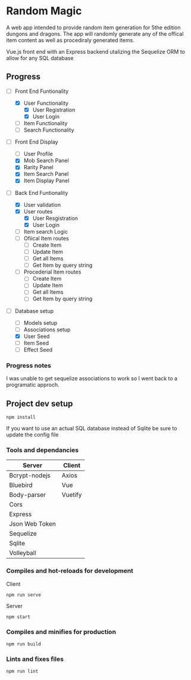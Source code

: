 # Random Magic

A web app intended to provide random item generation for 5the edition dungons and dragons. The app will randomly generate any of the offical item content as well as procediraly generated items.

Vue.js front end with an Express backend utalizing the Sequelize ORM to allow for any SQL database

## Progress

- [ ] Front End Funtionality

  - [x] User Functionality
    - [x] User Registration
    - [x] User Login
  - [ ] Item Functionality
  - [ ] Search Functionality

- [ ] Front End Display

  - [ ] User Profile
  - [x] Mob Search Panel
  - [x] Rarity Panel
  - [x] Item Search Panel
  - [x] Item Display Panel

- [ ] Back End Funtionality

  - [x] User validation
  - [x] User routes
    - [x] User Resgistration
    - [x] User Login
  - [ ] Item search Logic
  - [ ] Ofiical Item routes
    - [ ] Create Item
    - [ ] Update Item
    - [ ] Get all Items
    - [ ] Get Item by query string
  - [ ] Procederial Item routes
    - [ ] Create Item
    - [ ] Update Item
    - [ ] Get all Items
    - [ ] Get Item by query string

- [ ] Database setup

  - [ ] Models setup
  - [ ] Associations setup
  - [x] User Seed
  - [ ] Item Seed
  - [ ] Effect Seed

### Progress notes

I was unable to get sequelize associations to work so I went back to a programatic approch.

## Project dev setup

```
npm install
```

If you want to use an actual SQL database instead of Sqlite be sure to update the config file

### Tools and dependancies

| Server         | Client  |
| -------------- | ------- |
| Bcrypt-nodejs  | Axios   |
| Bluebird       | Vue     |
| Body-parser    | Vuetify |
| Cors           |
| Express        |
| Json Web Token |
| Sequelize      |
| Sqlite         |
| Volleyball     |

### Compiles and hot-reloads for development

Client

```
npm run serve
```

Server

```
npm start
```

### Compiles and minifies for production

```
npm run build
```

### Lints and fixes files

```
npm run lint
```
